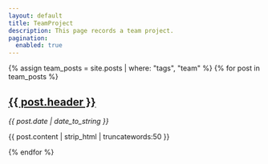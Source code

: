 ```yaml
---
layout: default
title: TeamProject
description: This page records a team project.
pagination: 
  enabled: true
---
```


{% assign team_posts = site.posts | where: "tags", "team" %}
{% for post in team_posts %}

<article>
    <h2><a href="{{ post.url }}">{{ post.header }}</a></h2>
    <time datetime="{{ post.date | date_to_xmlschema }}" class="by-line"> <i>{{ post.date | date_to_string }}</i> </time>
    <p>{{ post.content | strip_html | truncatewords:50 }}</p>
</article>

{% endfor %}
